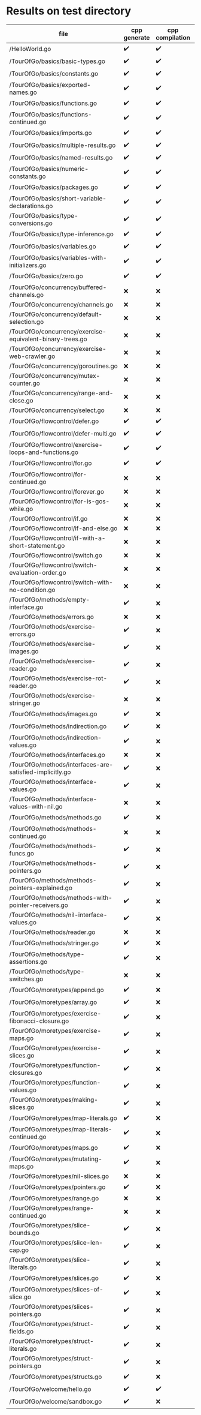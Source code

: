 # Results on test directory

| file | cpp generate | cpp compilation | run | result diff |
| ---- | ------------ | --------------- | --- | ----------- |
| /HelloWorld.go | ✔️ | ✔️ | ✔️ | todo |
| /TourOfGo/basics/basic-types.go | ✔️ | ✔️ | ✔️ | todo |
| /TourOfGo/basics/constants.go | ✔️ | ✔️ | ✔️ | todo |
| /TourOfGo/basics/exported-names.go | ✔️ | ✔️ | ✔️ | todo |
| /TourOfGo/basics/functions.go | ✔️ | ✔️ | ✔️ | todo |
| /TourOfGo/basics/functions-continued.go | ✔️ | ✔️ | ✔️ | todo |
| /TourOfGo/basics/imports.go | ✔️ | ✔️ | ✔️ | todo |
| /TourOfGo/basics/multiple-results.go | ✔️ | ✔️ | ✔️ | todo |
| /TourOfGo/basics/named-results.go | ✔️ | ✔️ | ✔️ | todo |
| /TourOfGo/basics/numeric-constants.go | ✔️ | ✔️ | ✔️ | todo |
| /TourOfGo/basics/packages.go | ✔️ | ✔️ | ✔️ | todo |
| /TourOfGo/basics/short-variable-declarations.go | ✔️ | ✔️ | ✔️ | todo |
| /TourOfGo/basics/type-conversions.go | ✔️ | ✔️ | ✔️ | todo |
| /TourOfGo/basics/type-inference.go | ✔️ | ✔️ | ✔️ | todo |
| /TourOfGo/basics/variables.go | ✔️ | ✔️ | ✔️ | todo |
| /TourOfGo/basics/variables-with-initializers.go | ✔️ | ✔️ | ✔️ | todo |
| /TourOfGo/basics/zero.go | ✔️ | ✔️ | ✔️ | todo |
| /TourOfGo/concurrency/buffered-channels.go | ❌ | ❌ | ❌ | todo |
| /TourOfGo/concurrency/channels.go | ❌ | ❌ | ❌ | todo |
| /TourOfGo/concurrency/default-selection.go | ❌ | ❌ | ❌ | todo |
| /TourOfGo/concurrency/exercise-equivalent-binary-trees.go | ❌ | ❌ | ❌ | todo |
| /TourOfGo/concurrency/exercise-web-crawler.go | ❌ | ❌ | ❌ | todo |
| /TourOfGo/concurrency/goroutines.go | ❌ | ❌ | ❌ | todo |
| /TourOfGo/concurrency/mutex-counter.go | ❌ | ❌ | ❌ | todo |
| /TourOfGo/concurrency/range-and-close.go | ❌ | ❌ | ❌ | todo |
| /TourOfGo/concurrency/select.go | ❌ | ❌ | ❌ | todo |
| /TourOfGo/flowcontrol/defer.go | ✔️ | ✔️ | ✔️ | todo |
| /TourOfGo/flowcontrol/defer-multi.go | ✔️ | ✔️ | ✔️ | todo |
| /TourOfGo/flowcontrol/exercise-loops-and-functions.go | ✔️ | ✔️ | ✔️ | todo |
| /TourOfGo/flowcontrol/for.go | ✔️ | ✔️ | ✔️ | todo |
| /TourOfGo/flowcontrol/for-continued.go | ❌ | ❌ | ❌ | todo |
| /TourOfGo/flowcontrol/forever.go | ❌ | ❌ | ❌ | todo |
| /TourOfGo/flowcontrol/for-is-gos-while.go | ❌ | ❌ | ❌ | todo |
| /TourOfGo/flowcontrol/if.go | ❌ | ❌ | ❌ | todo |
| /TourOfGo/flowcontrol/if-and-else.go | ❌ | ❌ | ❌ | todo |
| /TourOfGo/flowcontrol/if-with-a-short-statement.go | ❌ | ❌ | ❌ | todo |
| /TourOfGo/flowcontrol/switch.go | ❌ | ❌ | ❌ | todo |
| /TourOfGo/flowcontrol/switch-evaluation-order.go | ❌ | ❌ | ❌ | todo |
| /TourOfGo/flowcontrol/switch-with-no-condition.go | ❌ | ❌ | ❌ | todo |
| /TourOfGo/methods/empty-interface.go | ✔️ | ❌ | ❌ | todo |
| /TourOfGo/methods/errors.go | ❌ | ❌ | ❌ | todo |
| /TourOfGo/methods/exercise-errors.go | ✔️ | ❌ | ❌ | todo |
| /TourOfGo/methods/exercise-images.go | ✔️ | ❌ | ❌ | todo |
| /TourOfGo/methods/exercise-reader.go | ✔️ | ❌ | ❌ | todo |
| /TourOfGo/methods/exercise-rot-reader.go | ✔️ | ❌ | ❌ | todo |
| /TourOfGo/methods/exercise-stringer.go | ❌ | ❌ | ❌ | todo |
| /TourOfGo/methods/images.go | ✔️ | ❌ | ❌ | todo |
| /TourOfGo/methods/indirection.go | ✔️ | ❌ | ❌ | todo |
| /TourOfGo/methods/indirection-values.go | ✔️ | ❌ | ❌ | todo |
| /TourOfGo/methods/interfaces.go | ❌ | ❌ | ❌ | todo |
| /TourOfGo/methods/interfaces-are-satisfied-implicitly.go | ✔️ | ❌ | ❌ | todo |
| /TourOfGo/methods/interface-values.go | ✔️ | ❌ | ❌ | todo |
| /TourOfGo/methods/interface-values-with-nil.go | ❌ | ❌ | ❌ | todo |
| /TourOfGo/methods/methods.go | ✔️ | ❌ | ❌ | todo |
| /TourOfGo/methods/methods-continued.go | ❌ | ❌ | ❌ | todo |
| /TourOfGo/methods/methods-funcs.go | ✔️ | ❌ | ❌ | todo |
| /TourOfGo/methods/methods-pointers.go | ✔️ | ❌ | ❌ | todo |
| /TourOfGo/methods/methods-pointers-explained.go | ✔️ | ❌ | ❌ | todo |
| /TourOfGo/methods/methods-with-pointer-receivers.go | ✔️ | ❌ | ❌ | todo |
| /TourOfGo/methods/nil-interface-values.go | ✔️ | ❌ | ❌ | todo |
| /TourOfGo/methods/reader.go | ❌ | ❌ | ❌ | todo |
| /TourOfGo/methods/stringer.go | ✔️ | ❌ | ❌ | todo |
| /TourOfGo/methods/type-assertions.go | ✔️ | ❌ | ❌ | todo |
| /TourOfGo/methods/type-switches.go | ❌ | ❌ | ❌ | todo |
| /TourOfGo/moretypes/append.go | ✔️ | ❌ | ❌ | todo |
| /TourOfGo/moretypes/array.go | ✔️ | ❌ | ❌ | todo |
| /TourOfGo/moretypes/exercise-fibonacci-closure.go | ✔️ | ❌ | ❌ | todo |
| /TourOfGo/moretypes/exercise-maps.go | ✔️ | ❌ | ❌ | todo |
| /TourOfGo/moretypes/exercise-slices.go | ✔️ | ❌ | ❌ | todo |
| /TourOfGo/moretypes/function-closures.go | ✔️ | ❌ | ❌ | todo |
| /TourOfGo/moretypes/function-values.go | ✔️ | ❌ | ❌ | todo |
| /TourOfGo/moretypes/making-slices.go | ✔️ | ❌ | ❌ | todo |
| /TourOfGo/moretypes/map-literals.go | ✔️ | ❌ | ❌ | todo |
| /TourOfGo/moretypes/map-literals-continued.go | ✔️ | ❌ | ❌ | todo |
| /TourOfGo/moretypes/maps.go | ✔️ | ❌ | ❌ | todo |
| /TourOfGo/moretypes/mutating-maps.go | ✔️ | ❌ | ❌ | todo |
| /TourOfGo/moretypes/nil-slices.go | ❌ | ❌ | ❌ | todo |
| /TourOfGo/moretypes/pointers.go | ✔️ | ❌ | ❌ | todo |
| /TourOfGo/moretypes/range.go | ❌ | ❌ | ❌ | todo |
| /TourOfGo/moretypes/range-continued.go | ❌ | ❌ | ❌ | todo |
| /TourOfGo/moretypes/slice-bounds.go | ✔️ | ❌ | ❌ | todo |
| /TourOfGo/moretypes/slice-len-cap.go | ✔️ | ❌ | ❌ | todo |
| /TourOfGo/moretypes/slice-literals.go | ✔️ | ❌ | ❌ | todo |
| /TourOfGo/moretypes/slices.go | ✔️ | ❌ | ❌ | todo |
| /TourOfGo/moretypes/slices-of-slice.go | ✔️ | ❌ | ❌ | todo |
| /TourOfGo/moretypes/slices-pointers.go | ✔️ | ❌ | ❌ | todo |
| /TourOfGo/moretypes/struct-fields.go | ✔️ | ❌ | ❌ | todo |
| /TourOfGo/moretypes/struct-literals.go | ✔️ | ❌ | ❌ | todo |
| /TourOfGo/moretypes/struct-pointers.go | ✔️ | ❌ | ❌ | todo |
| /TourOfGo/moretypes/structs.go | ✔️ | ❌ | ❌ | todo |
| /TourOfGo/welcome/hello.go | ✔️ | ✔️ | ✔️ | todo |
| /TourOfGo/welcome/sandbox.go | ✔️ | ❌ | ❌ | todo |
